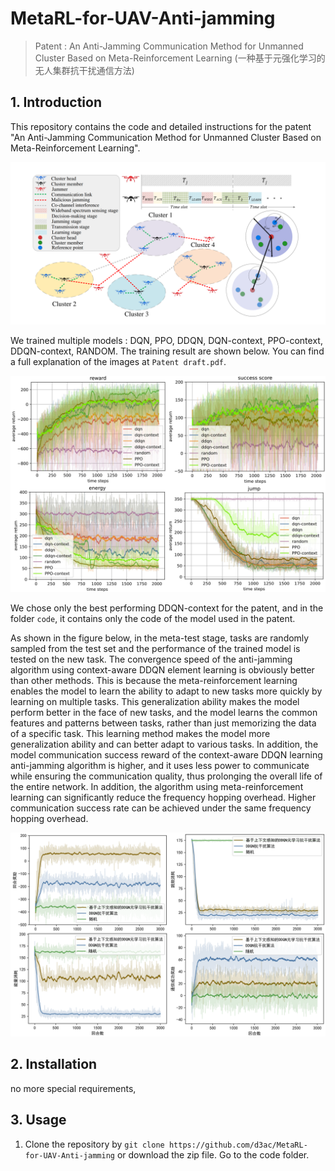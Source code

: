 # MetaRL-for-UAV-Anti-jamming
> Patent : An Anti-Jamming Communication Method for Unmanned Cluster Based on Meta-Reinforcement Learning (一种基于元强化学习的无人集群抗干扰通信方法)

## 1. Introduction

This repository contains the code and detailed instructions for the patent "An Anti-Jamming Communication Method for Unmanned Cluster Based on Meta-Reinforcement Learning".

![image1](./img/cover.png)

We trained multiple models : DQN, PPO, DDQN, DQN-context, PPO-context, DDQN-context, RANDOM. The training result are shown below. You can find a full explanation of the images at `Patent draft.pdf`.

![image2](./img/train_old.png)

We chose only the best performing DDQN-context for the patent, and in the folder `code`, it contains only the code of the model used in the patent.

As shown in the figure below, in the meta-test stage, tasks are randomly sampled from the test set and the performance of the trained model is tested on the new task. 
The convergence speed of the anti-jamming algorithm using context-aware DDQN element learning is obviously better than other methods. 
This is because the meta-reinforcement learning enables the model to learn the ability to adapt to new tasks more quickly by learning on multiple tasks. 
This generalization ability makes the model perform better in the face of new tasks, and the model learns the common features and patterns between tasks, 
rather than just memorizing the data of a specific task. This learning method makes the model more generalization ability and can better adapt to various tasks. 
In addition, the model communication success reward of the context-aware DDQN learning anti-jamming algorithm is higher, 
and it uses less power to communicate while ensuring the communication quality, thus prolonging the overall life of the entire network. 
In addition, the algorithm using meta-reinforcement learning can significantly reduce the frequency hopping overhead. 
Higher communication success rate can be achieved under the same frequency hopping overhead.

![image3](./img/test_patent.png)

## 2. Installation

no more special requirements, 

## 3. Usage
1. Clone the repository by `git clone https://github.com/d3ac/MetaRL-for-UAV-Anti-jamming` or download the zip file. Go to the code folder.
